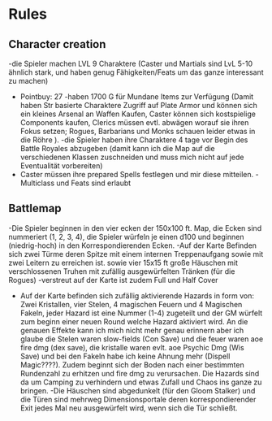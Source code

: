 # Rules

## Character creation
-die Spieler machen LVL 9 Charaktere (Caster und Martials sind LvL 5-10 ähnlich stark, und haben genug Fähigkeiten/Feats um das ganze interessant zu machen)
- Pointbuy: 27
-haben 1700 G für Mundane Items zur Verfügung (Damit haben Str basierte Charaktere Zugriff auf Plate Armor und können sich ein kleines Arsenal an Waffen Kaufen, Caster können sich kostspielige Components kaufen, Clerics müssen evtl. abwägen worauf sie ihren Fokus setzen; Rogues, Barbarians und Monks schauen leider etwas in die Röhre  ).
-die Spieler haben ihre Charaktere 4 tage vor Begin des Battle Royales abzugeben (damit kann ich die Map auf die verschiedenen Klassen zuschneiden und muss mich nicht auf jede Eventualität vorbereiten)
- Caster müssen ihre prepared Spells festlegen und mir diese mitteilen.
-Multiclass und Feats sind erlaubt

## Battlemap
-Die Spieler beginnen in den vier ecken der 150x100 ft. Map, die Ecken sind nummeriert (1, 2, 3, 4), die Spieler würfeln je einen d100 und beginnen (niedrig-hoch) in den Korrespondierenden Ecken.
-Auf der Karte Befinden sich zwei Türme deren Spitze mit einem internen Treppenaufgang sowie mit zwei Leitern zu erreichen ist.
sowie vier 15x15 ft große Häuschen mit verschlossenen Truhen mit zufällig ausgewürfelten Tränken (für die Rogues)
-verstreut auf der Karte ist zudem Full und Half Cover
- Auf der Karte befinden sich zufällig aktivierende Hazards in form von: Zwei Kristallen, vier Stelen, 4 magischen Feuern und 4 Magischen Fakeln, jeder Hazard ist eine Nummer (1-4) zugeteilt und der GM würfelt zum beginn einer neuen Round welche Hazard aktiviert wird. An die genauen Effekte kann ich mich nicht mehr genau erinnern aber ich glaube die Stelen waren slow-fields (Con Save) und die feuer waren aoe fire dmg (dex save), die kristalle waren evlt. aoe 
Psychic Dmg (Wis Save) und bei den Fakeln habe ich keine Ahnung mehr (Dispell Magic????).
Zudem beginnt sich der Boden nach einer bestimmten Rundenzahl zu erhitzen und fire dmg zu verursachen.
Die Hazards sind da um Camping zu verhindern und etwas Zufall und Chaos ins ganze zu bringen.
-Die Häuschen sind abgedunkelt (für den Gloom Stalker) und die Türen sind mehrweg Dimensionsportale deren korrespondierender Exit jedes Mal neu ausgewürfelt wird, wenn sich die Tür schließt. 
